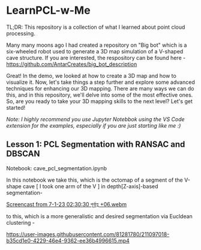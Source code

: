 # LearnPCL-w-Me
TL;DR: This repository is a collection of what I learned about point cloud processing.

Many many moons ago I had created a repository on "Big bot" which is a six-wheeled robot used to generate a 3D map simulation of a V-shaped cave structure.
If you are interested, the respository can be found here - https://github.com/AntarCreates/big_bot_description


Great! In the demo, we looked at how to create a 3D map and how to visualize it. Now, let's take things a step further and explore some advanced techniques for enhancing our 3D mapping. There are many ways we can do this, and in this repository, we'll delve into some of the most effective ones. So, are you ready to take your 3D mapping skills to the next level? Let's get started!

*Note: I highly recommend you use Jupyter Notebbok using the VS Code extension for the examples, especially if you are just starting like me :)*

## Lesson 1: PCL Segmentation with RANSAC and DBSCAN

Notebook: cave_pcl_segmentation.ipynb

In this notebook we take this, which is the octomap of a segment of the V-shape cave [ I took one arm of the V ] in depth[Z-axis]-based segmentation-

[Screencast from 7-1-23 02:30:30 পূর্বাহ্ণ +06.webm](https://user-images.githubusercontent.com/81281780/211096601-45dcd330-478d-4997-92ed-9eb48975d4b4.webm)

to this, which is a more generalistic and desired segmentation via Eucldean clustering  -


https://user-images.githubusercontent.com/81281780/211097018-b35cd1e0-4229-46e4-9362-ee36b4996615.mp4
